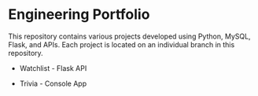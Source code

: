 # Engineering Portfolio

This repository contains various projects developed using Python, MySQL, Flask, and APIs. Each project is located on an individual branch in this repository.

- Watchlist - Flask API

- Trivia - Console App
